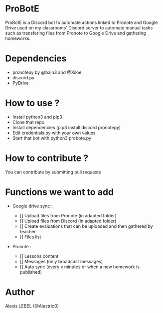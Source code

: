 # ProBotE
ProBotE is a Discord bot to automate actions linked to Pronote and Google Drive used on my classrooms' Discord server to automate manual tasks such as
transfering files from Pronote to Google Drive and gathering homeworks.

# Dependencies
- pronotepy by @bain3 and @Xiloe
- discord.py
- PyDrive

# How to use ?
- Install python3 and pip3
- Clone that repo
- Install dependencies (pip3 install discord pronotepy)
- Edit credentials.py with your own values
- Start that bot with python3 probote.py

# How to contribute ?
You can contribute by submitting pull requests

# Functions we want to add
- Google drive sync :
  - [] Upload files from Pronote (in adapted folder)
  - [] Upload files from Discord (in adapted folder)
  - [] Create evaluations that can be uploaded and then gathered by teacher
  - [] Files list

- Pronote :
  - [] Lessons content
  - [] Messages (only broadcast messages)
  - [] Auto sync (every x minutes or when a new homework is published)


# Author
Alexis LEBEL (@Alestrio0)
